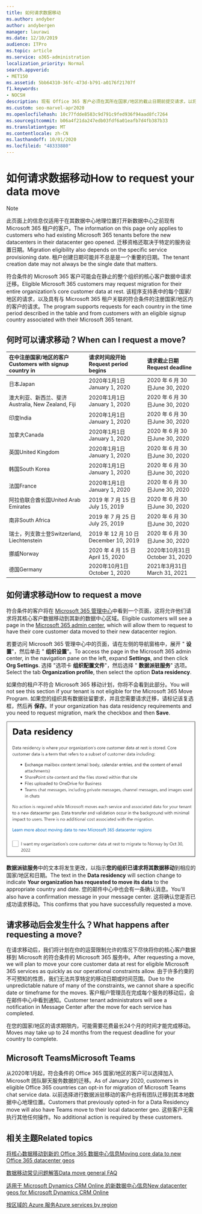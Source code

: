 ```yaml
---
title: 如何请求数据移动
ms.author: andyber
author: andybergen
manager: laurawi
ms.date: 12/10/2019
audience: ITPro
ms.topic: article
ms.service: o365-administration
localization_priority: Normal
search.appverid:
- MET150
ms.assetid: 5bb64310-36fc-473d-b791-a0176f21707f
f1.keywords:
- NOCSH
description: 现有 Office 365 客户必须在其所在国家/地区的截止日期前提交请求，以将其 Microsoft 365 服务数据移动到其新地理位置。
ms.custom: seo-marvel-apr2020
ms.openlocfilehash: 10c77fdde8583c9d791c9fed936f94aad8fc7264
ms.sourcegitcommit: b06a4f21da247edb03fdf6a01eafb7d4fb387b33
ms.translationtype: MT
ms.contentlocale: zh-CN
ms.lasthandoff: 10/01/2020
ms.locfileid: "48333880"
---
```

# <a name="how-to-request-your-data-move"></a><span data-ttu-id="fd403-103">如何请求数据移动</span><span class="sxs-lookup"><span data-stu-id="fd403-103">How to request your data move</span></span>

> [!NOTE]
> <span data-ttu-id="fd403-104">此页面上的信息仅适用于在其数据中心地理位置打开新数据中心之前现有 Microsoft 365 租户的客户。</span><span class="sxs-lookup"><span data-stu-id="fd403-104">The information on this page only applies to customers who had existing Microsoft 365 tenants before the new datacenters in their datacenter geo opened.</span></span> <span data-ttu-id="fd403-105">迁移资格还取决于特定的服务设置日期。</span><span class="sxs-lookup"><span data-stu-id="fd403-105">Migration eligibility also depends on the specific service provisioning date.</span></span>  <span data-ttu-id="fd403-106">租户创建日期可能并不总是是一个重要的日期。</span><span class="sxs-lookup"><span data-stu-id="fd403-106">The tenant creation date may not always be the single date that matters.</span></span>
  
<span data-ttu-id="fd403-107">符合条件的 Microsoft 365 客户可能会在静止的整个组织的核心客户数据中请求迁移。</span><span class="sxs-lookup"><span data-stu-id="fd403-107">Eligible Microsoft 365 customers may request migration for their entire organization’s core customer data at rest.</span></span>  <span data-ttu-id="fd403-108">该程序支持表中的每个国家/地区的请求，以及具有与 Microsoft 365 租户关联的符合条件的注册国家/地区内的客户的请求。</span><span class="sxs-lookup"><span data-stu-id="fd403-108">The program supports requests for each country in the time period described in the table and from customers with an eligible signup country associated with their Microsoft 365 tenant.</span></span>
  
## <a name="when-can-i-request-a-move"></a><span data-ttu-id="fd403-109">何时可以请求移动？</span><span class="sxs-lookup"><span data-stu-id="fd403-109">When can I request a move?</span></span>

|<span data-ttu-id="fd403-110">**在中注册国家/地区的客户**</span><span class="sxs-lookup"><span data-stu-id="fd403-110">**Customers with signup country in**</span></span>|<span data-ttu-id="fd403-111">**请求时间段开始**</span><span class="sxs-lookup"><span data-stu-id="fd403-111">**Request period begins**</span></span>|<span data-ttu-id="fd403-112">**请求截止日期**</span><span class="sxs-lookup"><span data-stu-id="fd403-112">**Request deadline**</span></span>|
|:-----|:-----|:-----|
|<span data-ttu-id="fd403-113">日本</span><span class="sxs-lookup"><span data-stu-id="fd403-113">Japan</span></span>  <br/> |<span data-ttu-id="fd403-114">2020年1月1日</span><span class="sxs-lookup"><span data-stu-id="fd403-114">January 1, 2020</span></span>  <br/> |<span data-ttu-id="fd403-115">2020 年 6 月 30 日</span><span class="sxs-lookup"><span data-stu-id="fd403-115">June 30, 2020</span></span>  <br/> |
|<span data-ttu-id="fd403-116">澳大利亚、新西兰、斐济</span><span class="sxs-lookup"><span data-stu-id="fd403-116">Australia, New Zealand, Fiji</span></span>  <br/> |<span data-ttu-id="fd403-117">2020年1月1日</span><span class="sxs-lookup"><span data-stu-id="fd403-117">January 1, 2020</span></span>  <br/> |<span data-ttu-id="fd403-118">2020 年 6 月 30 日</span><span class="sxs-lookup"><span data-stu-id="fd403-118">June 30, 2020</span></span>  <br/> |
|<span data-ttu-id="fd403-119">印度</span><span class="sxs-lookup"><span data-stu-id="fd403-119">India</span></span>  <br/> |<span data-ttu-id="fd403-120">2020年1月1日</span><span class="sxs-lookup"><span data-stu-id="fd403-120">January 1, 2020</span></span>  <br/> |<span data-ttu-id="fd403-121">2020 年 6 月 30 日</span><span class="sxs-lookup"><span data-stu-id="fd403-121">June 30, 2020</span></span>  <br/> |
|<span data-ttu-id="fd403-122">加拿大</span><span class="sxs-lookup"><span data-stu-id="fd403-122">Canada</span></span>  <br/> |<span data-ttu-id="fd403-123">2020年1月1日</span><span class="sxs-lookup"><span data-stu-id="fd403-123">January 1, 2020</span></span>  <br/> |<span data-ttu-id="fd403-124">2020 年 6 月 30 日</span><span class="sxs-lookup"><span data-stu-id="fd403-124">June 30, 2020</span></span>  <br/> |
|<span data-ttu-id="fd403-125">英国</span><span class="sxs-lookup"><span data-stu-id="fd403-125">United Kingdom</span></span>  <br/> |<span data-ttu-id="fd403-126">2020年1月1日</span><span class="sxs-lookup"><span data-stu-id="fd403-126">January 1, 2020</span></span>  <br/> |<span data-ttu-id="fd403-127">2020 年 6 月 30 日</span><span class="sxs-lookup"><span data-stu-id="fd403-127">June 30, 2020</span></span>  <br/> |
|<span data-ttu-id="fd403-128">韩国</span><span class="sxs-lookup"><span data-stu-id="fd403-128">South Korea</span></span>  <br/> |<span data-ttu-id="fd403-129">2020年1月1日</span><span class="sxs-lookup"><span data-stu-id="fd403-129">January 1, 2020</span></span>  <br/> |<span data-ttu-id="fd403-130">2020 年 6 月 30 日</span><span class="sxs-lookup"><span data-stu-id="fd403-130">June 30, 2020</span></span>  <br/> |
|<span data-ttu-id="fd403-131">法国</span><span class="sxs-lookup"><span data-stu-id="fd403-131">France</span></span>  <br/> |<span data-ttu-id="fd403-132">2020年1月1日</span><span class="sxs-lookup"><span data-stu-id="fd403-132">January 1, 2020</span></span>  <br/> |<span data-ttu-id="fd403-133">2020 年 6 月 30 日</span><span class="sxs-lookup"><span data-stu-id="fd403-133">June 30, 2020</span></span>  <br/> |
|<span data-ttu-id="fd403-134">阿拉伯联合酋长国</span><span class="sxs-lookup"><span data-stu-id="fd403-134">United Arab Emirates</span></span>  <br/> |<span data-ttu-id="fd403-135">2019 年 7 月 15 日</span><span class="sxs-lookup"><span data-stu-id="fd403-135">July 15, 2019</span></span>  <br/> |<span data-ttu-id="fd403-136">2020 年 6 月 30 日</span><span class="sxs-lookup"><span data-stu-id="fd403-136">June 30, 2020</span></span>  <br/> |
|<span data-ttu-id="fd403-137">南非</span><span class="sxs-lookup"><span data-stu-id="fd403-137">South Africa</span></span>  <br/> |<span data-ttu-id="fd403-138">2019 年 7 月 25 日</span><span class="sxs-lookup"><span data-stu-id="fd403-138">July 25, 2019</span></span>  <br/> |<span data-ttu-id="fd403-139">2020 年 6 月 30 日</span><span class="sxs-lookup"><span data-stu-id="fd403-139">June 30, 2020</span></span>  <br/> |
|<span data-ttu-id="fd403-140">瑞士，列支敦士登</span><span class="sxs-lookup"><span data-stu-id="fd403-140">Switzerland, Liechtenstein</span></span>  <br/> |<span data-ttu-id="fd403-141">2019 年 12 月 10 日</span><span class="sxs-lookup"><span data-stu-id="fd403-141">December 10, 2019</span></span>  <br/> |<span data-ttu-id="fd403-142">2020 年 6 月 30 日</span><span class="sxs-lookup"><span data-stu-id="fd403-142">June 30, 2020</span></span>  <br/> |
|<span data-ttu-id="fd403-143">挪威</span><span class="sxs-lookup"><span data-stu-id="fd403-143">Norway</span></span>  <br/> |<span data-ttu-id="fd403-144">2020 年 4 月 15 日</span><span class="sxs-lookup"><span data-stu-id="fd403-144">April 15, 2020</span></span>  <br/> |<span data-ttu-id="fd403-145">2020年10月31日</span><span class="sxs-lookup"><span data-stu-id="fd403-145">October 31, 2020</span></span>  <br/> |
|<span data-ttu-id="fd403-146">德国</span><span class="sxs-lookup"><span data-stu-id="fd403-146">Germany</span></span>  <br/> |<span data-ttu-id="fd403-147">2020年10月1日</span><span class="sxs-lookup"><span data-stu-id="fd403-147">October 1, 2020</span></span>  <br/> |<span data-ttu-id="fd403-148">2021年3月31日</span><span class="sxs-lookup"><span data-stu-id="fd403-148">March 31, 2021</span></span>  <br/> |

## <a name="how-to-request-a-move"></a><span data-ttu-id="fd403-149">如何请求移动</span><span class="sxs-lookup"><span data-stu-id="fd403-149">How to request a move</span></span>

<span data-ttu-id="fd403-150">符合条件的客户将在 [Microsoft 365 管理中心](https://aka.ms/365admin)中看到一个页面，这将允许他们请求将其核心客户数据移动到其新的数据中心区域。</span><span class="sxs-lookup"><span data-stu-id="fd403-150">Eligible customers will see a page in the [Microsoft 365 admin center](https://aka.ms/365admin), which will allow them to request to have their core customer data moved to their new datacenter region.</span></span>  
  
<span data-ttu-id="fd403-151">若要访问 Microsoft 365 管理中心中的页面，请在左侧的导航窗格中，展开 " **设置**"，然后单击 " **组织设置**"。</span><span class="sxs-lookup"><span data-stu-id="fd403-151">To access the page in the Microsoft 365 admin center, in the navigation pane on the left, expand **Settings**, and then click **Org Settings**.</span></span>
<span data-ttu-id="fd403-152">选择 "选项卡 **组织配置文件**"，然后选择 " **数据派驻服务**" 选项。</span><span class="sxs-lookup"><span data-stu-id="fd403-152">Select the tab **Organization profile**, then select the option **Data residency**.</span></span>
  
<span data-ttu-id="fd403-153">如果你的租户不符合 Microsoft 365 移动计划，你将不会看到此部分。</span><span class="sxs-lookup"><span data-stu-id="fd403-153">You will not see this section if your tenant is not eligible for the Microsoft 365 Move Program.</span></span>  <span data-ttu-id="fd403-154">如果您的组织具有数据驻留要求，并且您需要请求迁移，请标记该复选框，然后再 **保存**。</span><span class="sxs-lookup"><span data-stu-id="fd403-154">If your organization has data residency requirements and you need to request migration, mark the checkbox and then **Save**.</span></span>
  
![数据中心选择操作屏幕](../media/dataresidencyflyoutae.jpg)
  
<span data-ttu-id="fd403-156">**数据派驻服务**中的文本将发生更改，以指示**您的组织已请求将其数据移动**到相应的国家/地区和日期。</span><span class="sxs-lookup"><span data-stu-id="fd403-156">The text in the **Data residency** will section change to indicate **Your organization has requested to move its data** to the appropriate country and date.</span></span> <span data-ttu-id="fd403-157">您的邮件中心中也会有一条确认消息。</span><span class="sxs-lookup"><span data-stu-id="fd403-157">You'll also have a confirmation message in your message center.</span></span> <span data-ttu-id="fd403-158">这将确认您是否已成功请求移动。</span><span class="sxs-lookup"><span data-stu-id="fd403-158">This confirms that you have successfully requested a move.</span></span> 
  
## <a name="what-happens-after-requesting-a-move"></a><span data-ttu-id="fd403-159">请求移动后会发生什么？</span><span class="sxs-lookup"><span data-stu-id="fd403-159">What happens after requesting a move?</span></span>

<span data-ttu-id="fd403-160">在请求移动后，我们将计划在你的运营限制允许的情况下尽快将你的核心客户数据移到 Microsoft 的符合条件的 Microsoft 365 服务中。</span><span class="sxs-lookup"><span data-stu-id="fd403-160">After requesting a move, we will plan to move your core customer data at rest for eligible Microsoft 365 services as quickly as our operational constraints allow.</span></span> <span data-ttu-id="fd403-161">由于许多约束的不可预知的性质，我们无法共享特定的移动日期或时间范围。</span><span class="sxs-lookup"><span data-stu-id="fd403-161">Due to the unpredictable nature of many of the constraints, we cannot share a specific date or timeframe for the moves.</span></span> <span data-ttu-id="fd403-162">客户租户管理员在完成每个服务的移动后，会在邮件中心中看到通知。</span><span class="sxs-lookup"><span data-stu-id="fd403-162">Customer tenant administrators will see a notification in Message Center after the move for each service has completed.</span></span>
  
<span data-ttu-id="fd403-163">在您的国家/地区的请求期限内，可能需要花费最长24个月的时间才能完成移动。</span><span class="sxs-lookup"><span data-stu-id="fd403-163">Moves may take up to 24 months from the request deadline for your country to complete.</span></span>
  
## <a name="microsoft-teams"></a><span data-ttu-id="fd403-164">Microsoft Teams</span><span class="sxs-lookup"><span data-stu-id="fd403-164">Microsoft Teams</span></span>

<span data-ttu-id="fd403-165">从2020年1月起，符合条件的 Office 365 国家/地区的客户可以选择加入 Microsoft 团队聊天服务数据的迁移。</span><span class="sxs-lookup"><span data-stu-id="fd403-165">As of January 2020, customers in eligible Office 365 countries can opt-in for migration of Microsoft Teams chat service data.</span></span>  <span data-ttu-id="fd403-166">以前选择进行数据派驻移动的客户也将有团队迁移到其本地数据中心地理位置。</span><span class="sxs-lookup"><span data-stu-id="fd403-166">Customers that previously opted-in for a Data Residency move will also have Teams move to their local datacenter geo.</span></span>  <span data-ttu-id="fd403-167">这些客户无需执行其他任何操作。</span><span class="sxs-lookup"><span data-stu-id="fd403-167">No additional action is required by these customers.</span></span>

## <a name="related-topics"></a><span data-ttu-id="fd403-168">相关主题</span><span class="sxs-lookup"><span data-stu-id="fd403-168">Related topics</span></span>

[<span data-ttu-id="fd403-169">将核心数据移动到新的 Office 365 数据中心信息</span><span class="sxs-lookup"><span data-stu-id="fd403-169">Moving core data to new Office 365 datacenter geos</span></span>](moving-data-to-new-datacenter-geos.md)

[<span data-ttu-id="fd403-170">数据移动常见问题解答</span><span class="sxs-lookup"><span data-stu-id="fd403-170">Data move general FAQ</span></span>](data-move-faq.md)

[<span data-ttu-id="fd403-171">适用于 Microsoft Dynamics CRM Online 的新数据中心信息</span><span class="sxs-lookup"><span data-stu-id="fd403-171">New datacenter geos for Microsoft Dynamics CRM Online</span></span>](https://go.microsoft.com/fwlink/p/?Linkid=615924)
  
[<span data-ttu-id="fd403-172">按区域的 Azure 服务</span><span class="sxs-lookup"><span data-stu-id="fd403-172">Azure services by region</span></span>](https://azure.microsoft.com/regions/)
  

